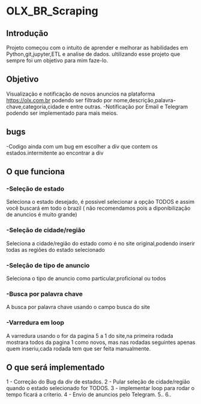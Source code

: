 # OLX_BR_Scraping
## Introdução
Projeto começou com o intuito de aprender  e melhorar as habilidades em  Python,git,jupyter,ETL e analise de dados. ultilizando esse projeto que sempre foi um objetivo para mim faze-lo.

## Objetivo
Visualização e notificação de novos anuncios na plataforma https://olx.com.br  podendo ser filtrado por nome,descrição,palavra-chave,categoria,cidade e entre outras. 
-Notificação por Email e Telegram  podendo ser implementado para mais meios.

## bugs
-Codigo ainda com um bug em escolher a div que contem os estados.intermitente ao encontrar a div

## O que funciona
### -Seleção de estado
Seleciona o estado desejado, é possivel selecionar a opção TODOS e assim você buscará em todo o brazil ( não recomendamos pois a diponibilização de anuncios é muito grande)

### -Seleção de cidade/região 
Seleciona a cidade/região do estado como é no site original,podendo inserir todas as regiões do estado selecionado 

### -Seleção de tipo de anuncio 
Seleciona o tipo de anuncio como particular,proficional ou todos

### -Busca por palavra chave
A busca por palavra chave usando o campo busca do site

### -Varredura em loop 
A varredura usando o for da pagina 5 a 1 do site,na primeira rodada mostrara todos da pagina 1 como novos, mas nas rodadas seguintes apenas quem inseriu,cada rodada tem que ser feita manualmente.

## O que será implementado
1 - Correção do Bug da div de estados.
2 - Pular seleção de cidade/região quando o estado selecionado for TODOS.
3 - implementar loop para rodar  o tempo ficará a criterio.
4 - Envio de anuncios pelo Telegram. 
5..
6..